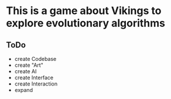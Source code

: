 # This is a game about Vikings to explore evolutionary algorithms

## ToDo
- create Codebase
- create "Art"
- create AI
- create Interface
- create Interaction
- expand